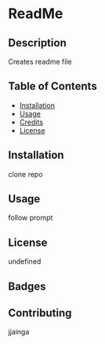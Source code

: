 
# ReadMe

## Description 
Creates readme file
        
## Table of Contents
* [Installation](#installation)
* [Usage](#usage)
* [Credits](#credits)
* [License](#license)
        
        
## Installation
clone repo
        
        
## Usage 
follow prompt
        
## License
undefined
## Badges
        
## Contributing
jjainga
         